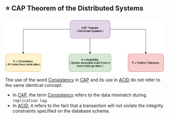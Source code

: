 ## :star: CAP Theorem of the Distributed Systems

![img.png](../10_Others_assests/CAP_Theorem_Distributed_Systems.drawio.png)

The use of the word [Consistency](ReplicationOrConsistency.md) in [CAP](https://www.geeksforgeeks.org/the-cap-theorem-in-dbms/) and its use in [ACID](ACID.md) do not refer to the same identical concept.
- In [CAP](https://www.geeksforgeeks.org/the-cap-theorem-in-dbms/), the term [Consistency](ReplicationOrConsistency.md) refers to the data mismatch during `replication lag`.
- In [ACID](ACID.md), it refers to the fact that a transaction will not violate the integrity constraints specified on the database schema.